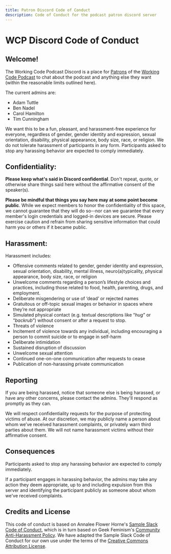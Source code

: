 ```yaml
---
title: Patron Discord Code of Conduct
description: Code of Conduct for the podcast patron discord server
---
```


WCP Discord Code of Conduct
===========================

Welcome!
--------

The Working Code Podcast Discord is a place for [Patrons](https://www.patreon.com/workingcodepod) of the [Working Code Podcast](https://workingcode.dev/) to chat about the podcast and anything else they want (within the reasonable limits outlined here).

The current admins are:
* Adam Tuttle
* Ben Nadel
* Carol Hamilton
* Tim Cunningham

We want this to be a fun, pleasant, and harassment-free experience for everyone, regardless of gender, gender identity and expression, sexual orientation, disability, physical appearance, body size, race, or religion. We do not tolerate harassment of participants in any form. Participants asked to stop any harassing behavior are expected to comply immediately.

Confidentiality:
----------------

**Please keep what's said in Discord confidential**. Don't repeat, quote, or otherwise share things said here without the affirmative consent of the speaker(s).

**Please be mindful that things you say here may at some point become public**. While we expect members to honor the confidentiality of this space, we cannot guarantee that they will do so--nor can we guarantee that every member's login credentials and logged-in devices are secure. Please exercise caution and refrain from sharing sensitive information that could harm you or others if it became public.

Harassment:
-----------

Harassment includes:

* Offensive comments related to gender, gender identity and expression, sexual orientation, disability, mental illness, neuro(a)typicality, physical appearance, body size, race, or religion
* Unwelcome comments regarding a person’s lifestyle choices and practices, including those related to food, health, parenting, drugs, and employment.
* Deliberate misgendering or use of ‘dead’ or rejected names
* Gratuitous or off-topic sexual images or behavior in spaces where they’re not appropriate
* Simulated physical contact (e.g. textual descriptions like “*hug*” or “*backrub*”) without consent or after a request to stop.
* Threats of violence
* Incitement of violence towards any individual, including encouraging a person to commit suicide or to engage in self-harm
* Deliberate intimidation
* Sustained disruption of discussion
* Unwelcome sexual attention
* Continued one-on-one communication after requests to cease
* Publication of non-harassing private communication

Reporting
---------

If you are being harassed, notice that someone else is being harassed, or have any other concerns, please contact the admins. They'll respond as promptly as they can.

We will respect confidentiality requests for the purpose of protecting victims of abuse. At our discretion, we may publicly name a person about whom we’ve received harassment complaints, or privately warn third parties about them. We will not name harassment victims without their affirmative consent.

Consequences
------------

Participants asked to stop any harassing behavior are expected to comply immediately.

If a participant engages in harassing behavior, the admins may take any action they deem appropriate, up to and including expulsion from this server and identifying the participant publicly as someone about whom we've received complaints.

Credits and License
--------------------

This code of conduct is based on Annalee Flower Horne's [Sample Slack Code of Conduct](https://gist.github.com/annalee/2cddeff11357c3a8a613583ebca4dc17), which is in turn based on Geek Feminism's [Community Anti-Harassment Policy](http://geekfeminism.wikia.com/wiki/Community_anti-harassment/Policy). We have adapted the Sample Slack Code of Conduct for our own use under the terms of the [Creative Commons Attribution License](https://creativecommons.org/licenses/by/4.0/).
